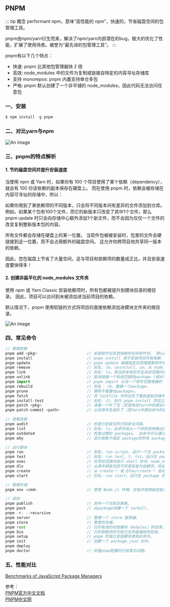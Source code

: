 ## PNPM

::: tip 概念
performant npm，意味“高性能的 npm”，快速的，节省磁盘空间的包管理工具。

pnpm由npm/yarn衍生而来，解决了npm/yarn内部潜在的bug，极大的优化了性能，扩展了使用场景。被誉为“最先进的包管理工具”。
:::

pnpm有以下几个特点：
+ 快速: pnpm 比其他包管理器快 2 倍
+ 高效: node_modules 中的文件为复制或链接自特定的内容寻址存储库
+ 支持 monorepos: pnpm 内置支持单仓多包
+ 严格: pnpm 默认创建了一个非平铺的 node_modules，因此代码无法访问任意包


### 一、安装
```js
$ npm install -g pnpm
```

### 二、对比yarn与npm

![An image](~@/tools/pnpm.png)


### 三、pnpm的特点解析

#### 1. 节约磁盘空间并提升安装速度
当使用 npm 或 Yarn 时，如果你有 100 个项目使用了某个依赖（dependency），就会有 100 份该依赖的副本保存在硬盘上。  而在使用 pnpm 时，依赖会被存储在内容可寻址的存储中，所以：

如果你用到了某依赖项的不同版本，只会将不同版本间有差异的文件添加到仓库。 例如，如果某个包有100个文件，而它的新版本只改变了其中1个文件。那么 pnpm update 时只会向存储中心额外添加1个新文件，而不会因为仅仅一个文件的改变复制整新版本包的内容。

所有文件都会存储在硬盘上的某一位置。 当软件包被被安装时，包里的文件会硬链接到这一位置，而不会占用额外的磁盘空间。 这允许你跨项目地共享同一版本的依赖。

因此，您在磁盘上节省了大量空间，这与项目和依赖项的数量成正比，并且安装速度要快得多！

#### 2. 创建非扁平化的 node_modules 文件夹
使用 npm 或 Yarn Classic 安装依赖项时，所有包都被提升到模块目录的根目录。 因此，项目可以访问到未被添加进当前项目的依赖。

默认情况下，pnpm 使用软链的方式将项目的直接依赖添加进模块文件夹的根目录。

![An image](~@/tools/pnpm_1.jpeg)


### 四、常见命令
```js
// 管理依赖
pnpm add <pkg>                      // 安装软件包及其依赖的任何软件包。 默认情况下，任何新软件包都安装为生产依赖项。
pnpm install                        // pnpm install 用于安装项目所有依赖.
pnpm update                         // pnpm update 根据指定的范围更新软件包的最新版本。
pnpm remove                         // 别名: rm, uninstall, un。从 node_modules 和项目的 package.json 中删除相关 packages。
pnpm link                           // 别名: ln。使当前本地包可在系统范围内或其他位置访问。
pnpm unlink                         // 取消链接一个系统范围的package (相对于 pnpm link).
pnpm import                         // pnpm import 从另一个软件包管理器的 lock 文件生成 pnpm-lock.yaml。
pnpm rebuild                        // 别名： rb。重建一个package。
pnpm prune                          // 移除不需要的packages。
pnpm fetch                          // 将 lockfile 中列出包下载到虚拟存储中，包清单被忽略。
pnpm install-test                   // 别名: it。执行 pnpm install 然后立即执行 pnpm test. 它使用参数和 pnpm install完全相同.
pnpm patch <pkg>                    // 准备一个补丁包（灵感来自Yarn中的类似命令）。此命令将导致在一个临时目录中提取一个包，该临时目录可随意编辑。
pnpm patch-commit <path>            // 从目录中生成补丁（受Yarn中类似命令的启发）。

// 查看依赖
pnpm audit                          // 检查已安装包的已知安全问题。
pnpm list                           // 别名: ls。此命令会以一个树形结构输出所有的已安装package的版本及其依赖。
pnpm outdated                       // 检查过期的 packages。 此命令可以通过提供参数来限制为已安装 packages的一个子集(支持 patterns)。
pnpm why                            // 显示依赖于指定 package的所有 package。

// 运行脚本
pnpm run                            // 别名: run-script。运行一个在 package的 manifest 文件中定义的脚本。
pnpm test                           // 别名: run test, t, tst。运行在 package 的 scripts 对象中test 属性指定的任意的命令。该属性的预期的作用是想为程序指定的运行单元测试或集成测试的命令。
pnpm exec                           // 在项目范围内执行 shell 命令。node_modules/.bin 添加到 PATH，因此 pnpm exec 允许执行依赖项的命令。
pnpm dlx                            // 从源中获取包而不将其安装为依赖项，热加载，并运行它公开的任何默认命令二进制文件。
pnpm create                         // 从 create-* 或 @foo/create-* 启动套件创建项目。
pnpm start                          // 别名: run start。运行在 package 的 scripts 对象中start 属性指定的任意的命令。

// 管理环境
pnpm env <cmd>                      // 管理 Node.js 环境。安装并使用指定版本的 Node.js

// 其他
pnpm publish                        // 发布一个包到注册表。
pnpm pack                           // 从package创建一个 tarball。
pnpm -r, --recursive
pnpm server                         // 管理一个 store 服务器。
pnpm store                          // 管理包存储。
pnpm root                           // 打印有效的存放模块（modules）的目录。
pnpm bin                            // 打印依赖项的可执行文件链接到的目录。
pnpm setup                          // pnpm 的独立安装脚本使用此命令。
pnpm init                           // 创建一个 package.json 文件。
pnpm deploy
pnpm doctor                         // 检查pnpm配置的已知常见问题。
```

### 五、性能对比
<a href="https://pnpm.io/zh/benchmarks" target="_blank">Benchmarks of JavaScript Package Managers</a>



参考：<br />
<a href="https://pnpm.io/zh/" target="_blank">PNPM官方中文文档</a><br />
<a href="https://www.pnpm.cn/" target="_blank">PNPM中文网</a><br />